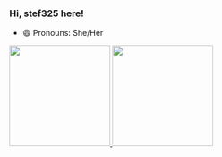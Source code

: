 ### Hi, stef325 here!
- 😄 Pronouns: She/Her
 <div>
  <a href="https://github.com/stef325">
  <img height="180em" src="https://github-readme-stats.vercel.app/api?username=stef325&title_color=2069d6&text_color=193d91&bg_color=0a0d12&hide_border=true&border_radius=0&show_icons=true"/>
  <img height="180em" src="https://github-readme-stats.vercel.app/api/top-langs/?username=stef325&layout=compact&langs_count=7&theme=dracula"/>
</div>


<!--
**stef325/stef325** is a ✨ _special_ ✨ repository because its `README.md` (this file) appears on your GitHub profile.

Here are some ideas to get you started:

- 🔭 I’m currently working on ...
- 🌱 I’m currently learning ...
- 👯 I’m looking to collaborate on ...
- 🤔 I’m looking for help with ...
- 💬 Ask me about ...
- 📫 How to reach me: ...

- ⚡ Fun fact: ...
-->
